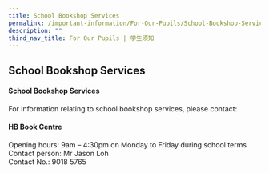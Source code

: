 ```yaml
---
title: School Bookshop Services
permalink: /important-information/For-Our-Pupils/School-Bookshop-Services/
description: ""
third_nav_title: For Our Pupils | 学生须知
---
```

## School Bookshop Services

#### School Bookshop Services 

For information relating to school bookshop services, please contact:

#### HB Book Centre

Opening hours: 9am – 4:30pm on Monday to Friday during school terms  
Contact person: Mr Jason Loh  
Contact No.: 9018 5765